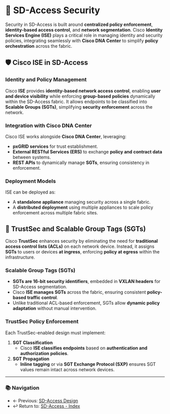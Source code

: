 # 🔐 SD-Access Security

Security in SD-Access is built around **centralized policy enforcement**, **identity-based access control**, and **network segmentation**. Cisco **Identity Services Engine (ISE)** plays a critical role in managing identity and security policies, integrating seamlessly with **Cisco DNA Center** to simplify **policy orchestration** across the fabric.



## 🛡️ Cisco ISE in SD-Access

### **Identity and Policy Management**
Cisco **ISE** provides **identity-based network access control**, enabling **user and device visibility** while enforcing **group-based policies** dynamically within the SD-Access fabric. It allows endpoints to be classified into **Scalable Groups (SGTs)**, simplifying **security enforcement** across the network.

### **Integration with Cisco DNA Center**
Cisco ISE works alongside **Cisco DNA Center**, leveraging:
- **pxGRID services** for trust establishment.  
- **External RESTful Services (ERS)** to exchange **policy and contract data** between systems.  
- **REST APIs** to dynamically manage **SGTs**, ensuring consistency in enforcement.

### **Deployment Models**
ISE can be deployed as:
- A **standalone appliance** managing security across a single fabric.  
- A **distributed deployment** using multiple appliances to scale policy enforcement across multiple fabric sites.



## 🔗 TrustSec and Scalable Group Tags (SGTs)

Cisco **TrustSec** enhances security by eliminating the need for **traditional access control lists (ACLs)** on each network device. Instead, it assigns **SGTs** to users or devices **at ingress**, enforcing **policy at egress** within the infrastructure.

### **Scalable Group Tags (SGTs)**
- **SGTs are 16-bit security identifiers**, embedded in **VXLAN headers** for SD-Access segmentation.
- Cisco **ISE manages SGTs** across the fabric, ensuring consistent **policy-based traffic control**.
- Unlike traditional ACL-based enforcement, SGTs allow **dynamic policy adaptation** without manual intervention.

### **TrustSec Policy Enforcement**
Each TrustSec-enabled design must implement:
1. **SGT Classification**  
   - Cisco **ISE classifies endpoints** based on **authentication and authorization policies**.
2. **SGT Propagation**  
   - **Inline tagging** or via **SGT Exchange Protocol (SXP)** ensures SGT values remain intact across network devices.

---
### 📚 Navigation
- ← Previous: [SD-Access Design](./sd-access-design.md)
- ↩ Return to: [SD-Access - Index](./README.md)
